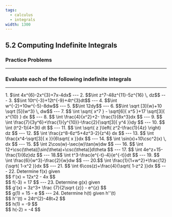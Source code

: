 ```yaml
---
tags:
  - calculus
  - integrals
width: 1300
---
```


## 5.2 Computing Indefinite Integrals

### Practice Problems

---

### Evaluate each of the following indefinite integrals

---
<grid drag="40 30" drop="topleft">
1. $\int 4x^{6}-2x^{3}+7x-4dx$
</grid>
---
<grid drag="40 30" drop="topleft">
2. $$\int z^7-48z^{11}-5z^{16} \, dz$$
</grid>
---
<grid drag="40 30" drop="topleft">
3. $$\int 10t^{-3}+12t^{-9}+4t^{3}dt$$
</grid>
---
<grid drag="40 30" drop="topleft">
4. $$\int w^{-2}+10w^{-5}-8dw$$
</grid>
---
<grid drag="40 30" drop="topleft">
5. $$\int 12dy$$
</grid>
---
<grid drag="40 30" drop="topleft">
6. $$\int \sqrt [3]{w}+10 \sqrt [5]{w^3} \, dw$$
</grid>
---
<grid drag="40 30" drop="topleft">
7. $$
\int \sqrt{ x^7 } - \sqrt[6]{ x^5 }+17 \sqrt[3]{ x^{10} } dx 
$$
</grid>
---
<grid drag="40 30" drop="topleft">
8. $$
\int \frac{4}{x^2}+2- \frac{1}{8x^3}dx 
$$
</grid>
---
<grid drag="40 30" drop="topleft">
9. $$
\int \frac{7}{3y^6}+\frac{1}{y^{10}}-\frac{2}{\sqrt[3]{ y^4 }}dy 
$$
</grid>
---
<grid drag="40 30" drop="topleft">
10. $$
\int (t^2-1)(4+3t) dt 
$$
</grid>
---
<grid drag="40 30" drop="topleft">
11. $$
\int \sqrt{ z }\left( z^2-\frac{1}{4z} \right) dz 
$$
</grid>
---
<grid drag="40 30" drop="topleft">
12. $$
\int \frac{z^8-6z^5+4z^3-2}{z^4} dx 
$$
</grid>
---
<grid drag="40 30" drop="topleft">
13. $$
\int \frac{x^4-\sqrt[3]{ x }}{6\sqrt{ x }}dx
$$
</grid>
---
<grid drag="40 30" drop="topleft">
14. $$
\int \sin(x)+10\csc^2(x) \, dx 
$$
</grid>
---
<grid drag="40 30" drop="topleft">
15. $$
\int 2\cos(w)-\sec(w)\tan(w)dw
$$
</grid>
---
<grid drag="40 30" drop="topleft">
16. $$
\int 12+\csc(\theta)[\sin(\theta)+\csc(\theta)]d\theta
$$
</grid>
---
<grid drag="40 30" drop="topleft">
17. $$
\int 4e^z+15-\frac{1}{6z}dz
$$
</grid>
---
<grid drag="40 30" drop="topleft">
18.$$
\int t^3-\frac{e^{-t}-4}{e^{-t}}dt
$$
</grid>
---
<grid drag="40 30" drop="topleft">
19. $$
\int \frac{6}{w^3}-\frac{2}{w}dw
$$
</grid>
---
<grid drag="40 30" drop="topleft">
20.$$
\int \frac{1}{1+w^2}+\frac{12}{\sqrt{ 1-x^2 }}dx
$$
</grid>
---
<grid drag="40 30" drop="topleft">
21. $$
\int 6\cos(z)+\frac{4}{\sqrt{ 1-z^2 }}dx
$$
</grid>
---
<grid drag="40 30" drop="topleft">
22.  Determine f(x) given <br/>
$$
f'(x) = 12x^2 - 4x
$$
<br/>
 $$
f(-3) = 17
$$
</grid>
---
<grid drag="40 30" drop="topleft">
23.  Determine g(x) given <br/>
$$
g'(x) = 3z^3+ \frac {7}{2\sqrt {z}} - e^{z}
$$
<br/>
$$
g(1) = 15 - e
$$
</grid>
---
<grid drag="40 30" drop="topleft">
24. Determine h(t) given h''(t) <br/>
$$
h''(t) = 24t^{2}-48t+2
$$
<br/>
$$
h(1) = -9
$$
<br/>
$$
h(-2) = -4
$$
</grid>